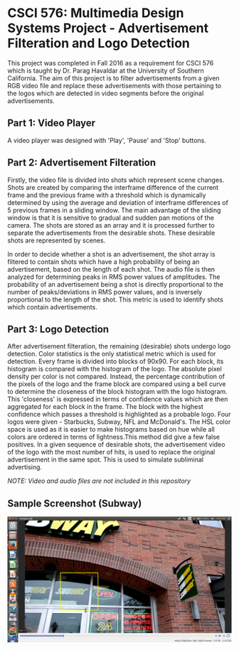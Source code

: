 CSCI 576: Multimedia Design Systems Project - Advertisement Filteration and Logo Detection
==========================================================================================

This project was completed in Fall 2016 as a requirement for CSCI 576 which is taught by Dr. Parag Havaldar at the University
of Southern California. The aim of this project is to filter advertisements from a given RGB video file and replace these 
advertisements with those pertaining to the logos which are detected in video segments before the original advertisements.

Part 1: Video Player
--------------------
A video player was designed with 'Play', 'Pause' and 'Stop' buttons. 

Part 2: Advertisement Filteration
---------------------------------
Firstly, the video file is divided into shots which represent scene changes. Shots are created by comparing the interframe difference
of the current frame and the previous frame with a threshold which is dynamically determined by using the average and deviation of 
interframe differences of 5 previous frames in a sliding window. The main advantage of the sliding window is that it is sensitive to
gradual and sudden pan motions of the camera. The shots are stored as an array and it is processed further to separate the
advertisements from the desirable shots. These desirable shots are represented by scenes.

In order to decide whether a shot is an advertisement, the shot array is filtered to contain shots which have a high probability of
being an advertisement, based on the length of each shot. The audio file is then analyzed for determining peaks in RMS power values
of amplitudes. The probability of an advertisement being a shot is directly proportional to the number of peaks/deviations in RMS
power values, and is inversely proportional to the length of the shot. This metric is used to identify shots which contain 
advertisements.

Part 3: Logo Detection
----------------------
After advertisement filteration, the remaining (desirable) shots undergo logo detection. Color statistics is the only statistical
metric which is used for detection. Every frame is divided into blocks of 90x90. For each block, its histogram is compared with
the histogram of the logo. The absolute pixel density per color is not compared. Instead, the percentage contribution of the pixels
of the logo and the frame block are compared using a bell curve to determine the closeness of the block histogram with the logo 
histogram. This 'closeness' is expressed in terms of confidence values which are then aggregated for each block in the frame. The 
block with the highest confidence which passes a threshold is highlighted as a probable logo. Four logos were given - Starbucks, Subway,
NFL and McDonald's. The HSL color space is used as it is easier to make histograms based on hue while all colors are ordered in terms of
lightness.This method did give a few false positives. In a given sequence of desirable shots, the advertisement video of the
logo with the most number of hits, is used to replace the original advertisement in the same spot. This is used to simulate
subliminal advertising.

*NOTE: Video and audio files are not included in this repository*

Sample Screenshot (Subway)
--------------------------
![Image of Subway Logo Detection](SubwayLogoDetection.png)
